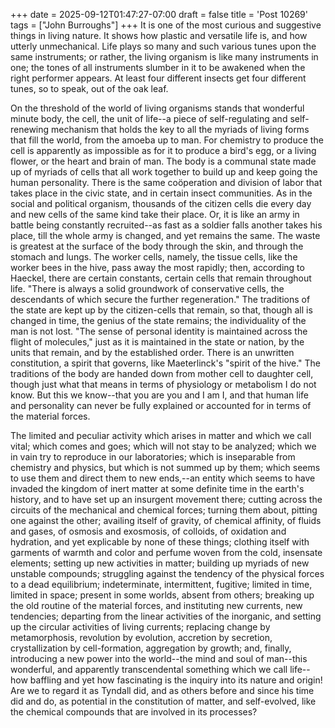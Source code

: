 +++
date = 2025-09-12T01:47:27-07:00
draft = false
title = 'Post 10269'
tags = ["John Burroughs"]
+++
It is one of the most curious and suggestive things in living nature. It shows how plastic and versatile life is, and how utterly unmechanical. Life plays so many and such various tunes upon the same instruments; or rather, the living organism is like many instruments in one; the tones of all instruments slumber in it to be awakened when the right performer appears. At least four different insects get four different tunes, so to speak, out of the oak leaf.

On the threshold of the world of living organisms stands that wonderful minute body, the cell, the unit of life--a piece of self-regulating and self-renewing mechanism that holds the key to all the myriads of living forms that fill the world, from the amoeba up to man. For chemistry to produce the cell is apparently as impossible as for it to produce a bird's egg, or a living flower, or the heart and brain of man. The body is a communal state made up of myriads of cells that all work together to build up and keep going the human personality. There is the same coöperation and division of labor that takes place in the civic state, and in certain insect communities. As in the social and political organism, thousands of the citizen cells die every day and new cells of the same kind take their place. Or, it is like an army in battle being constantly recruited--as fast as a soldier falls another takes his place, till the whole army is changed, and yet remains the same. The waste is greatest at the surface of the body through the skin, and through the stomach and lungs. The worker cells, namely, the tissue cells, like the worker bees in the hive, pass away the most rapidly; then, according to Haeckel, there are certain constants, certain cells that remain throughout life. "There is always a solid groundwork of conservative cells, the descendants of which secure the further regeneration." The traditions of the state are kept up by the citizen-cells that remain, so that, though all is changed in time, the genius of the state remains; the individuality of the man is not lost. "The sense of personal identity is maintained across the flight of molecules," just as it is maintained in the state or nation, by the units that remain, and by the established order. There is an unwritten constitution, a spirit that governs, like Maeterlinck's "spirit of the hive." The traditions of the body are handed down from mother cell to daughter cell, though just what that means in terms of physiology or metabolism I do not know. But this we know--that you are you and I am I, and that human life and personality can never be fully explained or accounted for in terms of the material forces.

The limited and peculiar activity which arises in matter and which we call vital; which comes and goes; which will not stay to be analyzed; which we in vain try to reproduce in our laboratories; which is inseparable from chemistry and physics, but which is not summed up by them; which seems to use them and direct them to new ends,--an entity which seems to have invaded the kingdom of inert matter at some definite time in the earth's history, and to have set up an insurgent movement there; cutting across the circuits of the mechanical and chemical forces; turning them about, pitting one against the other; availing itself of gravity, of chemical affinity, of fluids and gases, of osmosis and exosmosis, of colloids, of oxidation and hydration, and yet explicable by none of these things; clothing itself with garments of warmth and color and perfume woven from the cold, insensate elements; setting up new activities in matter; building up myriads of new unstable compounds; struggling against the tendency of the physical forces to a dead equilibrium; indeterminate, intermittent, fugitive; limited in time, limited in space; present in some worlds, absent from others; breaking up the old routine of the material forces, and instituting new currents, new tendencies; departing from the linear activities of the inorganic, and setting up the circular activities of living currents; replacing change by metamorphosis, revolution by evolution, accretion by secretion, crystallization by cell-formation, aggregation by growth; and, finally, introducing a new power into the world--the mind and soul of man--this wonderful, and apparently transcendental something which we call life--how baffling and yet how fascinating is the inquiry into its nature and origin! Are we to regard it as Tyndall did, and as others before and since his time did and do, as potential in the constitution of matter, and self-evolved, like the chemical compounds that are involved in its processes?
